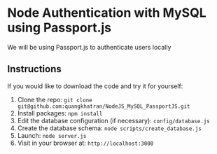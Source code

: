 # Node Authentication with MySQL using Passport.js

We will be using Passport.js to authenticate users locally 

## Instructions

If you would like to download the code and try it for yourself:

1. Clone the repo: `git clone git@github.com:quangkhatran/NodeJS_MySQL_PassportJS.git`
2. Install packages: `npm install`
3. Edit the database configuration (if necessary): `config/database.js`
4. Create the database schema: `node scripts/create_database.js`
5. Launch: `node server.js`
6. Visit in your browser at: `http://localhost:3000`


